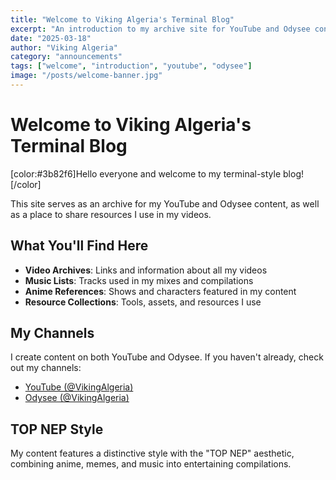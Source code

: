 ```yaml
---
title: "Welcome to Viking Algeria's Terminal Blog"
excerpt: "An introduction to my archive site for YouTube and Odysee content"
date: "2025-03-18"
author: "Viking Algeria"
category: "announcements"
tags: ["welcome", "introduction", "youtube", "odysee"]
image: "/posts/welcome-banner.jpg"
---
```


# Welcome to Viking Algeria's Terminal Blog

[color:#3b82f6]Hello everyone and welcome to my terminal-style blog![/color]

This site serves as an archive for my YouTube and Odysee content, as well as a place to share resources I use in my videos.

## What You'll Find Here

- **Video Archives**: Links and information about all my videos
- **Music Lists**: Tracks used in my mixes and compilations
- **Anime References**: Shows and characters featured in my content
- **Resource Collections**: Tools, assets, and resources I use

## My Channels

I create content on both YouTube and Odysee. If you haven't already, check out my channels:

- [YouTube (@VikingAlgeria)](https://youtube.com/@VikingAlgeria)
- [Odysee (@VikingAlgeria)](https://odysee.com/@VikingAlgeria)

## TOP NEP Style

My content features a distinctive style with the "TOP NEP" aesthetic, combining anime, memes, and music into entertaining compilations.
